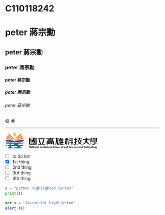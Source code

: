 # C110118242 #
# peter 蔣宗勳
## peter 蔣宗勳
### peter 蔣宗勳
#### peter 蔣宗勳
##### peter 蔣宗勳
###### peter 蔣宗勳
:smile:  😠

----

![NKUST](logo.png "高科大")

- [ ] to do list
- [x] 1st thing
- [ ] 2nd thing
- [ ] 3rd thing
- [ ] 4th thing

```python
s = "python highlighted syntex"
print(s)
```

```js
var s = "Javascript highlighted"
alert (s)
```

